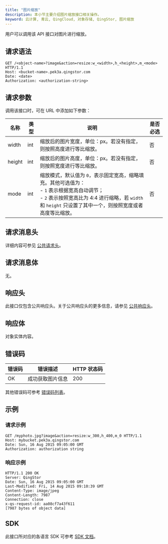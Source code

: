 ```yaml
---
title: "图片缩放"
description: 本小节主要介绍图片缩放接口相关操作。
keyword: 云计算, 青云, QingCloud, 对象存储, QingStor, 图片缩放
---
```


用户可以调用该 API 接口对图片进行缩放。

## 请求语法

```http
GET /<object-name>?image&action=resize:w_<width>,h_<height>,m_<mode> HTTP/1.1
Host: <bucket-name>.pek3a.qingstor.com
Date: <date>
Authorization: <authorization-string>
```

## 请求参数

调用该接口时，可在 URL 中添加如下参数：

| 名称 | 类型 | 说明 | 是否必选 |
| --- | --- | --- | --- |
width |	int |	缩放后的图片宽度，单位：px。若没有指定，则按照高度进行等比缩放。| 	否
height |	int |	缩放后的图片高度，单位：px。若没有指定，则按照宽度进行等比缩放。 |	否
mode |	int 	| 缩放模式，默认值为 `0`，表示固定宽高，缩略填充。其他可选值为：<br>- `1` 表示根据宽高自动调节；<br>- `2` 表示按照宽高比为 4:4 进行缩略，若 `width` 和 `height` 只设置了其中一个，则按照宽度或者高度等比缩放。|	否


## 请求消息头

详细内容可参见 [公共请求头](/storage/object-storage/api/common_header/#请求头字段-request-header)。

## 请求消息体

无。

## 响应头

此接口仅包含公共响应头。关于公共响应头的更多信息，请参见 [公共响应头](/storage/object-storage/api/common_header/#响应头字段-response-header)。

## 响应体

对象实体内容。

## 错误码

| 错误码 | 错误描述 | HTTP 状态码 |
| --- | --- | --- |
| OK | 成功获取图片信息 | 200 |

其他错误码可参考 [错误码列表](/storage/object-storage/api/error_code/#错误码列表)。

## 示例

### 请求示例

```http
GET /myphoto.jpg?image&action=resize:w_300,h_400,m_0 HTTP/1.1
Host: mybucket.pek3a.qingstor.com
Date: Sun, 16 Aug 2015 09:05:00 GMT
Authorization: authorization string
```

### 响应示例

```http
HTTP/1.1 200 OK
Server: QingStor
Date: Sun, 16 Aug 2015 09:05:00 GMT
Last-Modified: Fri, 14 Aug 2015 09:10:39 GMT
Content-Type: image/jpeg
Content-Length: 7987
Connection: close
x-qs-request-id: aa08cf7a43f611
[7987 bytes of object data]
```

## SDK

此接口所对应的各语言 SDK 可参考 [SDK 文档](/storage/object-storage/sdk/)。

